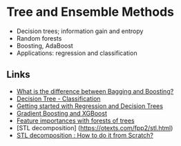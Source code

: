 # Tree and Ensemble Methods

* Decision trees; information gain and entropy
* Random forests
* Boosting, AdaBoost
* Applications: regression and classification

## Links
* [What is the difference between Bagging and Boosting?](https://quantdare.com/what-is-the-difference-between-bagging-and-boosting/)
* [Decision Tree - Classification](http://www.saedsayad.com/decision_tree.htm)
* [Getting started with Regression and Decision Trees](https://cambridgecoding.wordpress.com/2016/01/03/getting-started-with-regression-and-decision-trees/)
* [Gradient Boosting and XGBoost](https://hackernoon.com/gradient-boosting-and-xgboost-90862daa6c77)
* [Feature importances with forests of trees](https://scikit-learn.org/stable/auto_examples/ensemble/plot_forest_importances.html)
* [STL decomposition] (https://otexts.com/fpp2/stl.html)
* [STL decomposition : How to do it from Scratch?](https://towardsdatascience.com/stl-decomposition-how-to-do-it-from-scratch-b686711986ec)
